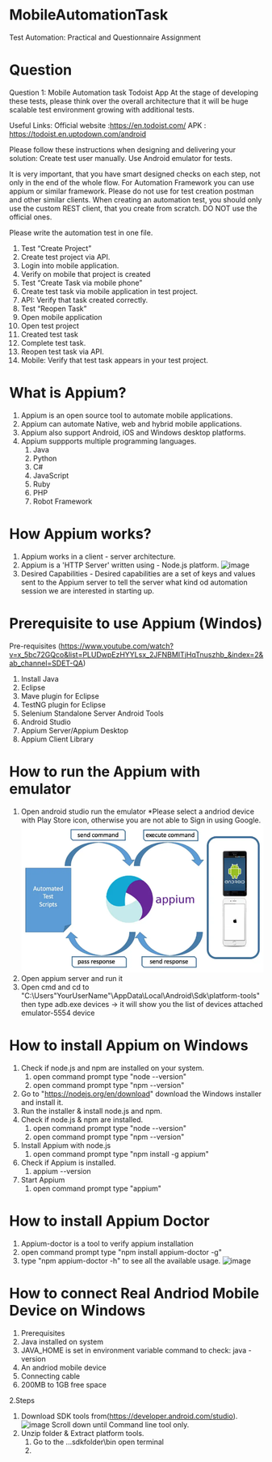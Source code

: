 # MobileAutomationTask
Test Automation: Practical and Questionnaire Assignment

# Question
Question 1: Mobile Automation task
Todoist App
At the stage of developing these tests, please think over the overall architecture that it will be huge scalable test 
environment growing with additional tests.

Useful Links:
  Official website :https://en.todoist.com/
  APK : https://todoist.en.uptodown.com/android
  
Please follow these instructions when designing and delivering your solution:
Create test user manually. Use Android emulator for tests.

It is very important, that you have smart designed checks on each step, not only in the end of the whole flow.
For Automation Framework you can use appium or similar framework. 
Please do not use for test creation postman and other similar clients. 
When creating an automation test, you should only use the custom REST client, that you create from scratch.
DO NOT use the official ones.

Please write the automation test in one file. 
  1. Test “Create Project”
  2. Create test project via API.
  3. Login into mobile application.
  4. Verify on mobile that project is created
  5. Test “Create Task via mobile phone”
  6. Create test task via mobile application in test project.
  7. API: Verify that task created correctly.
  8. Test “Reopen Task”
  9. Open mobile application
  10. Open test project
  11. Created test task
  12. Complete test task.
  13. Reopen test task via API.
  14. Mobile: Verify that test task appears in your test project.

# What is Appium?
1. Appium is an open source tool to automate mobile applications.
2. Appium can automate Native, web and hybrid mobile applications.
3. Appium also support Android, iOS and Windows desktop platforms.
4. Appium suppports multiple programming languages.
     1. Java
     2. Python
     3. C#
     4. JavaScript
     5. Ruby
     6. PHP
     7. Robot Framework

# How Appium works?
1. Appium works in a client - server architecture.
2. Appium is a 'HTTP Server' written using - Node.js platform.
![image](https://github.com/Simin312/MobileAutomationTask/assets/48896656/70c2ab66-1748-4460-813b-6d6650883db9)
3. Desired Capabilities - Desired capabilities are a set of keys and values sent to the Appium server to tell the server what kind od automation session we are interested in starting up.

# Prerequisite to use Appium (Windos)
Pre-requisites  (https://www.youtube.com/watch?v=x_5bc72GQco&list=PLUDwpEzHYYLsx_2JFNBMITjHqTnuszhb_&index=2&ab_channel=SDET-QA)
1. Install Java
2. Eclipse
3. Mave plugin for Eclipse
4. TestNG plugin for Eclipse
5. Selenium Standalone Server
Android Tools
1. Android Studio
2. Appium Server/Appium Desktop
3. Appium Client Library

# How to run the Appium with emulator
1. Open android studio run the emulator *Please select a andriod device with Play Store icon, otherwise you are not able to Sign in using Google. 
![alt text](image.png)
2. Open appium server and run it
3. Open cmd and cd to "C:\Users\"YourUserName"\AppData\Local\Android\Sdk\platform-tools" then type adb.exe devices -> it will show you the list of devices attached emulator-5554 device










# How to install Appium on Windows
1. Check if node.js and npm are installed on your system.
     1. open command prompt type "node --version"
     2. open command prompt type "npm --version"
2. Go to "https://nodejs.org/en/download" download the Windows installer and install it.
3. Run the installer & install node.js and npm.
4. Check if node.js & npm are installed.
   1. open command prompt type "node --version"
   2. open command prompt type "npm --version"
5. Install Appium with node.js
   1. open command prompt type "npm install -g appium"
6. Check if Appium is installed.
   1. appium --version
7. Start Appium
   1. open command prompt type "appium"

# How to install Appium Doctor
1. Appium-doctor is a tool to verify appium installation
2. open command prompt type "npm install appium-doctor -g"
3. type "npm appium-doctor -h" to see all the available usage.
![image](https://github.com/Simin312/MobileAutomationTask/assets/48896656/600fd407-4674-48ca-8d37-f8d81b806661)





# How to connect Real Andriod Mobile Device on Windows
1. Prerequisites
  1. Java installed on system
  2. JAVA_HOME is set in environment variable
       command to check: java -version
  3. An andriod mobile device
  4. Connecting cable
  5. 200MB to 1GB free space


2.Steps 
  1. Download SDK tools from(https://developer.android.com/studio).
   ![image](https://github.com/Simin312/MobileAutomationTask/assets/48896656/f2ba0ce3-34ed-4539-b624-2d7169e15456)
   Scroll down until Command line tool only.
  2. Unzip folder & Extract platform tools.
     1. Go to the ...sdkfolder\bin open terminal
     2. 
